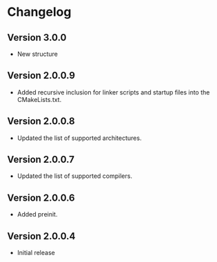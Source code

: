 # Changelog

## Version 3.0.0

- New structure

## Version 2.0.0.9

- Added recursive inclusion for linker scripts and startup files into the CMakeLists.txt.

## Version 2.0.0.8

- Updated the list of supported architectures.

## Version 2.0.0.7

- Updated the list of supported compilers.

## Version 2.0.0.6

- Added preinit.

## Version 2.0.0.4

- Initial release
